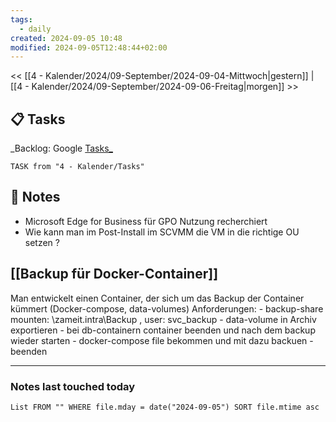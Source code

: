 ```yaml
---
tags:
  - daily
created: 2024-09-05 10:48
modified: 2024-09-05T12:48:44+02:00
---
```

<< [[4 - Kalender/2024/09-September/2024-09-04-Mittwoch|gestern]]  | [[4 - Kalender/2024/09-September/2024-09-06-Freitag|morgen]] >>
## 📋 Tasks
_Backlog: Google [Tasks_](https://calendar.google.com/calendar/u/0/r/tasks)

```dataview
TASK from "4 - Kalender/Tasks"
```

## 📝 Notes

- Microsoft Edge for Business für GPO Nutzung recherchiert
- Wie kann man im Post-Install im SCVMM die VM in die richtige OU setzen ?
## [[Backup für Docker-Container]]

Man entwickelt einen Container, der sich um das Backup der Container kümmert (Docker-compose, data-volumes)
Anforderungen:
	- backup-share mounten: \\zameit.intra\Backup , user: svc_backup
	- data-volume in Archiv exportieren
	- bei db-containern container beenden und nach dem backup wieder starten
	- docker-compose file bekommen und mit dazu backuen
	- beenden


---
### Notes last touched today
```dataview
List FROM "" WHERE file.mday = date("2024-09-05") SORT file.mtime asc
```